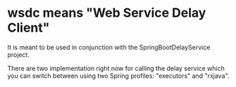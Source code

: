 # wsdc means "Web Service Delay Client"
It is meant to be used in conjunction with the SpringBootDelayService project.

There are two implementation right now for calling the delay service which you can switch
between using two Spring profiles: "executors" and "rxjava".
